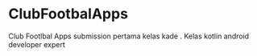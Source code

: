 # ClubFootbalApps
Club Footlbal Apps submission pertama kelas kade .
Kelas kotlin android developer expert